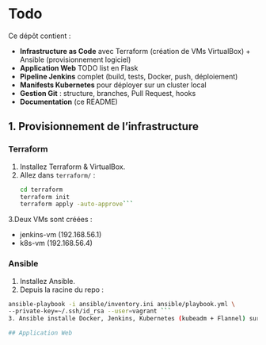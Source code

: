 # Todo

Ce dépôt contient :

- **Infrastructure as Code** avec Terraform (création de VMs VirtualBox) + Ansible (provisionnement logiciel)  
- **Application Web** TODO list en Flask  
- **Pipeline Jenkins** complet (build, tests, Docker, push, déploiement)  
- **Manifests Kubernetes** pour déployer sur un cluster local  
- **Gestion Git** : structure, branches, Pull Request, hooks  
- **Documentation** (ce README)

## 1. Provisionnement de l’infrastructure

### Terraform

1. Installez Terraform & VirtualBox.  
2. Allez dans `terraform/` :  
   ```bash
   cd terraform
   terraform init
   terraform apply -auto-approve```
3.Deux VMs sont créées :
  - jenkins-vm (192.168.56.1)
  - k8s-vm (192.168.56.4)

### Ansible
1. Installez Ansible.
2. Depuis la racine du repo :
  ```bash
  ansible-playbook -i ansible/inventory.ini ansible/playbook.yml \ 
  --private-key=~/.ssh/id_rsa --user=vagrant ```
3. Ansible installe Docker, Jenkins, Kubernetes (kubeadm + Flannel) sur les VMs.

## Application Web
